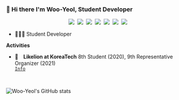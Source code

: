 <!--
**Woo-Yeol/Woo-Yeol** is a ✨ _special_ ✨ repository because its `README.md` (this file) appears on your GitHub profile.

Here are some ideas to get you started:

- 🔭 I’m currently working on ...
- 🌱 I’m currently learning ...
- 👯 I’m looking to collaborate on ...
- 🤔 I’m looking for help with ...
- 💬 Ask me about ...
- 📫 How to reach me: ...
- 😄 Pronouns: ...
  --> 
  
### 👋 Hi there I'm Woo-Yeol, Student Developer

<p align="center">
  <img src="https://img.shields.io/badge/python-3670A0?style=for-the-badge&logo=python&logoColor=ffdd54"/></a>&nbsp 
 <img src="https://img.shields.io/badge/django-092E20?style=for-the-badge&logo=django&logoColor=white"></a>&nbsp   
  <img src="https://img.shields.io/badge/javascript-%23323330.svg?style=for-the-badge&logo=javascript&logoColor=%23F7DF1E"/></a>&nbsp
  <img src="https://img.shields.io/badge/AWS-%23FF9900.svg?style=for-the-badge&logo=amazon-aws&logoColor=white"></a>&nbsp
  <img src="https://img.shields.io/badge/Notion-%23000000.svg?style=for-the-badge&logo=notion&logoColor=white"></a>&nbsp
  <img src="https://img.shields.io/badge/github-181717?style=for-the-badge&logo=github&logoColor=white"></a>&nbsp
  <img src="https://img.shields.io/badge/git-F05032?style=for-the-badge&logo=git&logoColor=white"></a>&nbsp
 </p>
 
- 👨🏻‍💻 Student Developer

**Activities**
- 🦁&emsp;**Likelion at KoreaTech** 8th Student (2020), 9th Representative Organizer (2021) <code><a href="https://www.likelion.net/"><img height="15" src="https://oopy.lazyrockets.com/api/rest/cdn/image/a1ea1add-8fec-4f53-92f1-1e08abf04a19.png"> Info</a></code>

<br>
  
<!-- ![Top Langs](https://github-readme-stats.vercel.app/api/top-langs/?username=Woo-Yeol&layout=compact) -->
<!-- <a href="https://github.com/anuraghazra/github-readme-stats" align="center">
  <img align="center" src="https://github-readme-stats.vercel.app/api?username=woo-yeol&theme=vision-friendly-dark&show_icons=true&hide_border=true" />
</a> -->
![Woo-Yeol's GitHub stats](https://github-readme-stats.vercel.app/api?username=woo-yeol&theme=vision-friendly-dark&show_icons=true&hide_border=true)
